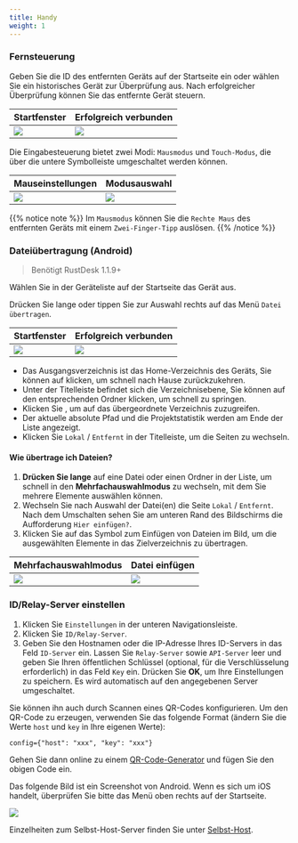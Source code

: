 ```yaml
---
title: Handy
weight: 1
---
```


### Fernsteuerung

Geben Sie die ID des entfernten Geräts auf der Startseite ein oder wählen Sie ein historisches Gerät zur Überprüfung aus.
Nach erfolgreicher Überprüfung können Sie das entfernte Gerät steuern.

| Startfenster | Erfolgreich verbunden |
| --------------- | -------------------------------------------------------- |
| ![](/docs/en/manual/mobile/images/connection_home_en.jpg?width=300px) | ![](/docs/en/manual/mobile/images/connection_en.jpg?width=300px) |

Die Eingabesteuerung bietet zwei Modi: `Mausmodus` und `Touch-Modus`, die über die untere Symbolleiste umgeschaltet werden können.

| Mauseinstellungen | Modusauswahl |
| --------------- | -------------------------------------------------------- |
| ![](/docs/en/manual/mobile/images/touch_mode_icon_en.png?width=300px) | ![](/docs/en/manual/mobile/images/touch_mode_en.jpg?width=300px) |

{{% notice note %}}
Im `Mausmodus` können Sie die `Rechte Maus` des entfernten Geräts mit einem `Zwei-Finger-Tipp` auslösen.
{{% /notice %}}

### Dateiübertragung (Android)

> Benötigt RustDesk 1.1.9+

Wählen Sie in der Geräteliste auf der Startseite das Gerät aus.

Drücken Sie lange oder tippen Sie zur Auswahl rechts auf das Menü `Datei übertragen`.

| Startfenster | Erfolgreich verbunden |
| --------------- | -------------------------------------------------------- |
| ![](/docs/en/manual/mobile/images/connection_home_file_en.jpg?width=300px) | ![](/docs/en/manual/mobile/images/file_connection_en.jpg?width=300px) |

- Das Ausgangsverzeichnis ist das Home-Verzeichnis des Geräts, Sie können auf <i class="fas fa-home"></i> klicken, um schnell nach Hause zurückzukehren.
- Unter der Titelleiste befindet sich die Verzeichnisebene, Sie können auf den entsprechenden Ordner klicken, um schnell zu springen.
- Klicken Sie <i class="fas fa-arrow-up"></i>, um auf das übergeordnete Verzeichnis zuzugreifen.
- Der aktuelle absolute Pfad und die Projektstatistik werden am Ende der Liste angezeigt.
- Klicken Sie `Lokal` / `Entfernt` in der Titelleiste, um die Seiten zu wechseln.

#### Wie übertrage ich Dateien?

1. **Drücken Sie lange** auf eine Datei oder einen Ordner in der Liste, um schnell in den **Mehrfachauswahlmodus** zu wechseln, mit dem Sie mehrere Elemente auswählen können.
2. Wechseln Sie nach Auswahl der Datei(en) die Seite `Lokal` / `Entfernt`. Nach dem Umschalten sehen Sie am unteren Rand des Bildschirms die Aufforderung `Hier einfügen?`.
3. Klicken Sie auf das Symbol zum Einfügen von Dateien im Bild, um die ausgewählten Elemente in das Zielverzeichnis zu übertragen.

| Mehrfachauswahlmodus | Datei einfügen |
| --------------- | -------------------------------------------------------- |
| ![](/docs/en/manual/mobile/images/file_multi_select_en.jpg?width=300px) | ![](/docs/en/manual/mobile/images/file_copy_en.jpg?width=300px) |

### ID/Relay-Server einstellen

1. Klicken Sie `Einstellungen` in der unteren Navigationsleiste.
2. Klicken Sie `ID/Relay-Server`.
3. Geben Sie den Hostnamen oder die IP-Adresse Ihres ID-Servers in das Feld `ID-Server` ein. Lassen Sie `Relay-Server` sowie `API-Server` leer und geben Sie Ihren öffentlichen Schlüssel (optional, für die Verschlüsselung erforderlich) in das Feld `Key` ein. Drücken Sie **OK**, um Ihre Einstellungen zu speichern. Es wird automatisch auf den angegebenen Server umgeschaltet.

Sie können ihn auch durch Scannen eines QR-Codes konfigurieren. Um den QR-Code zu erzeugen, verwenden Sie das folgende Format (ändern Sie die Werte `host` und `key` in Ihre eigenen Werte):

```nolang
config={"host": "xxx", "key": "xxx"}
```

Gehen Sie dann online zu einem [QR-Code-Generator](https://www.qr-code-generator.com/) und fügen Sie den obigen Code ein.

Das folgende Bild ist ein Screenshot von Android. Wenn es sich um iOS handelt, überprüfen Sie bitte das Menü oben rechts auf der Startseite.

![](/docs/en/manual/mobile/images/id_setting_en.jpg?width=300px)

Einzelheiten zum Selbst-Host-Server finden Sie unter [Selbst-Host](/docs/de/self-host/).
